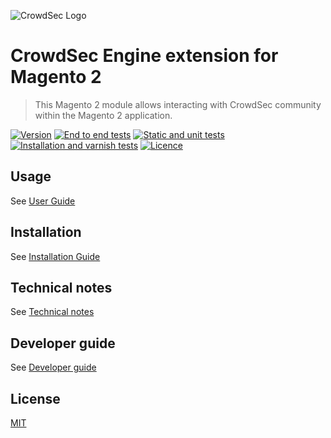 ![CrowdSec Logo](https://raw.githubusercontent.com/crowdsecurity/magento-engine/main/doc/images/logo_crowdsec.png) 

# CrowdSec Engine extension for Magento 2

> This Magento 2 module allows interacting with CrowdSec community within the Magento 2 application.

[![Version](https://img.shields.io/github/v/release/crowdsecurity/magento-engine?include_prereleases)](https://github.com/crowdsecurity/magento-engine/releases)
[![End to end tests](https://github.com/crowdsecurity/magento-engine/actions/workflows/end-to-end-test-suite.yml/badge.svg)](https://github.com/crowdsecurity/magento-engine/actions/workflows/end-to-end-test-suite.yml)
[![Static and unit tests](https://github.com/crowdsecurity/magento-engine/actions/workflows/static-and-unit-test-suite.yml/badge.svg)](https://github.com/crowdsecurity/magento-engine/actions/workflows/static-and-unit-test-suite.yml)
[![Installation and varnish tests](https://github.com/crowdsecurity/magento-engine/actions/workflows/installation-and-varnish-test-suite.yml/badge.svg)](https://github.com/crowdsecurity/magento-engine/actions/workflows/installation-and-varnish-test-suite.yml)
[![Licence](https://img.shields.io/github/license/crowdsecurity/magento-engine)](https://github.com/crowdsecurity/magento-engine/blob/main/LICENSE)


## Usage

See [User Guide](https://github.com/crowdsecurity/magento-engine/blob/main/doc/USER_GUIDE.md)

## Installation

See [Installation Guide](https://github.com/crowdsecurity/magento-engine/blob/main/doc/INSTALLATION_GUIDE.md)


## Technical notes

See [Technical notes](https://github.com/crowdsecurity/magento-engine/blob/main/doc/TECHNICAL_NOTES.md)

## Developer guide

See [Developer guide](https://github.com/crowdsecurity/magento-engine/blob/main/doc/DEVELOPER.md)


## License

[MIT](https://github.com/crowdsecurity/magento-engine/blob/main/LICENSE)
